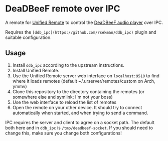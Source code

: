 # DeaDBeeF remote over IPC

A remote for [Unified Remote](https://www.unifiedremote.com/) to control the [DeaDBeeF audio player](https://deadbeef.sf.net) over IPC.

Requires the `[ddb_ipc](https://github.com/rsekman/ddb_ipc)` plugin and suitable configuration.

## Usage

1. Install `ddb_ipc` according to the upstream instructions.
2. Install Unified Remote.
3. Use the Unified Remote server web interface on `localhost:9510` to find where it loads remotes  (default ~/.urserver/remotes/custom on Arch, ymmv)
4. Clone this repository to the directory containing the remotes (or somewhere else and symlink; I'm not your boss)
5. Use the web interface to reload the list of remotes
6. Open the remote on your other device. It should try to connect automatically when started, and when trying to send a
   command.

IPC requires the server and client to agree on a socket path. The default both here and in `ddb_ipc` is `/tmp/deadbeef-socket`. If you should need to change this, make sure you change both configurations!
